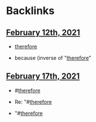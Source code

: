 
# Backlinks
## [February 12th, 2021](<February 12th, 2021.md>)
- [therefore](<therefore.md>)

- because (inverse of "[therefore](<therefore.md>)"

## [February 17th, 2021](<February 17th, 2021.md>)
- #[therefore](<therefore.md>)

- Re: "#[therefore](<therefore.md>)

- "#[therefore](<therefore.md>)

